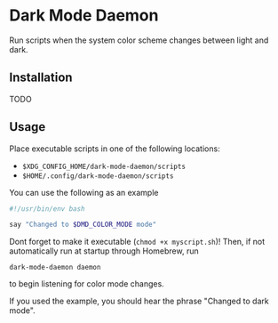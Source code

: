 # Dark Mode Daemon

Run scripts when the system color scheme changes between light and dark.

## Installation

TODO

## Usage

Place executable scripts in one of the following locations:

  - `$XDG_CONFIG_HOME/dark-mode-daemon/scripts`
  - `$HOME/.config/dark-mode-daemon/scripts`

You can use the following as an example

```bash
#!/usr/bin/env bash

say "Changed to $DMD_COLOR_MODE mode"
```

Dont forget to make it executable (`chmod +x myscript.sh`)!
Then, if not automatically run at startup through Homebrew, run

```shell
dark-mode-daemon daemon
```

to begin listening for color mode changes.

If you used the example, you should hear the phrase "Changed to dark mode".

